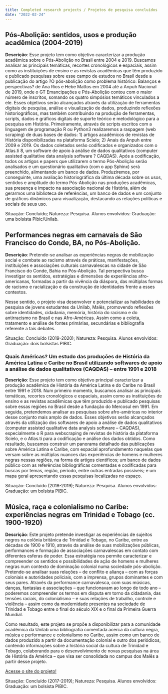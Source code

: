```yaml
---
title: Completed research projects / Projetos de pesquisa concluídos
date: "2022-02-24"
---
```

## Pós-Abolição: sentidos, usos e produção acadêmica (2004-2019)

**Descrição**: Esse projeto tem como objetivo caracterizar a produção acadêmica sobre o Pós-Abolição no Brasil entre 2004 e 2019. Buscamos analisar as principais temáticas, recortes cronológicos e espaciais, assim como as instituições de ensino e as revistas acadêmicas que têm produzido e publicado pesquisas sobre esse campo de estudos no Brasil desde a publicação do artigo ?O pós-abolição como problema histórico: Balanços e perspectivas? de Ana Rios e Hebe Mattos em 2004 até a Anpuh Nacional de 2019, onde o GT Emancipações e Pós-Abolição contou com o maior número de inscritos, somando os quatro simpósios temáticos vinculados a ele. Esses objetivos serão alcançados através da utilização de ferramentas digitais de pesquisa, análise e visualização de dados, produzindo reflexões historiográficos, mas também contribuindo na produção de ferramentas, scripts, dados e gráficos digitais de suporte teórico e metodológico para a pesquisa em História. Primeiramente, através de scripts escritos com a linguagem de programação R ou Python3 realizaremos a raspagem (web scraping) de duas bases de dados: 1) artigos acadêmicos de revistas de História disponibilizadas na plataforma Scielo; 2) Anais da Anpuh entre 2009 e 2019. Os dados coletados serão codificados e organizados com o Atlas.ti 8, um software de apoio à análise de dados qualitativos (computer assisted qualitative data analysis software ? CAQDAS). Após a codificação, todos os artigos e papers que utilizarem o termo Pós-Abolição serão analisados e um questionário qualitativo (com o app Sphinx) será preenchido, alimentando um banco de dados. Produziremos, por conseguinte, uma avaliação historiográfica da última década sobre os usos, sentidos e amplitude do termo Pós-Abolição nas produções acadêmicas, sua presença e impacto na associação nacional de História, além de gerarmos uma biblioteca de referências, um banco de dados e um conjunto de gráficos dinâmicos para visualização, destacando as relações políticas e sociais de seus uso.

Situação: Concluído; Natureza: Pesquisa.
Alunos envolvidos: Graduação: uma bolsista Pibic/Unilab.

## Performances negras em carnavais de São Francisco do Conde, BA, no Pós-Abolição.

**Descrição**: Pretende-se analisar as experiências negras de mobilização social e combate ao racismo através de práticas, manifestações, instituições e associações culturais carnavalescas na cidade de São Francisco do Conde, Bahia no Pós-Abolição. Tal perspectiva busca investigar os sentidos, estratégias e dimensões de experiências afro-americanas, formadas a partir da vivência da diáspora, das múltiplas formas de racismo e racialização e da construção de identidades frente a esses contextos. 

Nesse sentido, o projeto visa desenvolver e potencializar as habilidades de pesquisa de jovens estudantes da Unilab, Malês, promovendo reflexões sobre identidades, cidadania, memória, história do racismo e do antirracismo no Brasil e nas Afro-Américas. Assim como a coleta, tratamento e análise de fontes primárias, secundárias e bibliografia referente a tais debates. 

Situação: Concluído (2019-2020); Natureza: Pesquisa.
Alunos envolvidos: Graduação: dois bolsistas PIBIC.

### Quais Américas? Um estudo das produções de História da América Latina e Caribe no Brasil utilizando softwares de apoio a análise de dados qualitativos (CAQDAS) – entre 1991 e 2018

**Descrição**: Esse projeto tem como objetivo principal caracterizar a produção acadêmica de História da América Latina e do Caribe no Brasil entre 1991 e 2018. Num primeiro momento, buscamos analisar as principais temáticas, recortes cronológicos e espaciais, assim como as instituições de ensino e as revistas acadêmicas que têm produzido e publicado pesquisas sobre essas regiões no Brasil desde a fundação do Mercosul em 1991. Em seguida, pretendemos analisar as pesquisas sobre afro-américas no interior desse conjunto mais amplo de dados. Esses objetivos serão alcançados através da utilização dos softwares de apoio a análise de dados qualitativos (computer assisted qualitative data analysis software – CAQDAS), especialmente o R para webscraping de revistas de história da plataforma Scielo, e o Atlas.ti para a codificação e análise dos dados obtidos. Como resultado, buscamos construir um panorama detalhado das publicações sobre América Latina e Caribe, com espacial aprofundamento naquelas que versam sobre as múltiplas nuances das experiências de homens e mulheres negras nessas regiões, na forma de artigos científicos; um banco de dados público com as referências bibliográficas comentadas e codificadas para buscas por temas, região, período, entre outras entradas possíveis; e um mapa geral apresentando essas pesquisas localizadas no espaço.

Situação: Concluído (2018-2019); Natureza: Pesquisa.
Alunos envolvidos: Graduação: um bolsista PIBIC.

## Música, raça e colonialismo no Caribe: experiências negras em Trinidad e Tobago (cc. 1900-1920)

**Descrição**: Este projeto pretende investigar as experiências de sujeitos negros na colônia britânica de Trinidad e Tobago, no Caribe, entre as décadas de 1900 e 1910, através da análise de suas mobilizações públicas, performances e formação de associações carnavalescas em contato com diferentes esferas de poder. Essa estratégia nos permite caracterizar e compreender os sentidos e possibilidades de ação de homens e mulheres negras num contexto de dominação colonial numa sociedade pós-abolição. Pretende-se analisar suas relações – de conflito e aliança – com as forças coloniais e autoridades policiais, com a imprensa, grupos dominantes e com seus pares. Através da performance carnavalesca, com suas músicas, danças, fantasias e associações – que funcionavam ao longo de todo ano – poderemos compreender os termos em disputa em torno da cidadania, das tensões raciais, do colonialismo – e suas relações de trabalho, controle e violência – assim como da modernidade presentes na sociedade de Trinidad e Tobago entre o final do século XIX e o final da Primeira Guerra Mundial.

Como resultado, este projeto se propõe a disponibilizar para a comunidade acadêmica da Unilab uma bibliografia comentada acerca da cultura negra, música e performance e colonialismo no Caribe, assim como um banco de dados produzido a partir da documentação colonial e outro dos periódicos, contendo informações sobre a história social da cultura de Trinidad e Tobago, colaborando para o desenvolvimento de novas pesquisas na área de História da América – que visa ser consolidada no campus dos Malês a partir desse projeto.

[Acesse o site do projeto!](https://afroamericas.wixsite.com/site/musica)

Situação: Concluído (2017-2019); Natureza: Pesquisa.
Alunos envolvidos: Graduação: um bolsista PIBIC.

